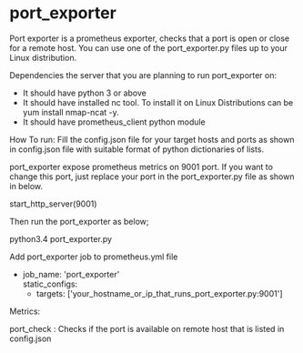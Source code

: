 # port_exporter
Port exporter is a prometheus exporter, checks that a port is open or close for a remote host.
You can use one of the port_exporter.py files up to your Linux distribution.


Dependencies the server that you are planning to run port_exporter on:

- It should have python 3 or above
- It should have installed nc tool. 
    To install it on Linux Distributions can be yum install nmap-ncat -y.
- It should have prometheus_client python module



How To run:
Fill the config.json file for your target hosts and ports as shown in config.json file with suitable format of python dictionaries of lists.

port_exporter expose prometheus metrics on 9001 port. If you want to change this port, just replace your port in the port_exporter.py file as shown in below.

start_http_server(9001)


Then run the port_exporter as below;

python3.4 port_exporter.py



Add port_exporter job to prometheus.yml file

  - job_name: 'port_exporter'  
    static_configs:
      - targets: ['your_hostname_or_ip_that_runs_port_exporter.py:9001']
  
  
      
Metrics:

port_check : Checks if the port is available on remote host that is listed in config.json
      
      
